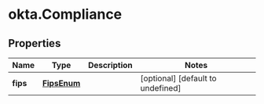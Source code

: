 # okta.Compliance

## Properties

Name | Type | Description | Notes
------------ | ------------- | ------------- | -------------
**fips** | [**FipsEnum**](FipsEnum.md) |  | [optional] [default to undefined]

